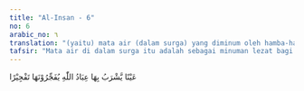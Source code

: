 ```yaml
---
title: "Al-Insan - 6"
no: 6
arabic_no: ٦
translation: "(yaitu) mata air (dalam surga) yang diminum oleh hamba-hamba Allah dan mereka dapat memancarkannya dengan sebaik-baiknya."
tafsir: "Mata air di dalam surga itu adalah sebagai minuman lezat bagi hamba-hamba Allah. Mereka pun dapat mengalirkannya dengan sesukanya.\n\nJadi kafur itu berasal dari mata air yang airnya diminum oleh para hamba Allah yang muqarrabin (yang dekat kepada-Nya). Mereka dapat mengalirkan air sungai itu menurut kehendak hati tanpa ada yang menghalangi. Mereka bebas menikmati air itu sepuas-puasnya. Air itu akan mengalir ke tempat-tempat yang mereka kehendaki, ke dalam kamar, mahligai, atau ke dalam kebun-kebun yang mereka inginkan."
---
```


عَيْنًا يَّشْرَبُ بِهَا عِبَادُ اللّٰهِ يُفَجِّرُوْنَهَا تَفْجِيْرًا 
